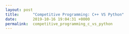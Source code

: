```yaml
---
layout: post
title:      "Competitive Programming: C++ VS Python"
date:       2019-10-16 19:04:31 +0000
permalink:  competitive_programming_c_vs_python
---
```

